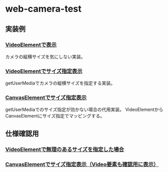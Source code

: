 # web-camera-test

## 実装例

### [VideoElementで表示](https://zprodev.github.io/web-camera-test/video-element/)
カメラの縦横サイズを気にしない実装。

### [VideoElementでサイズ指定表示](https://zprodev.github.io/web-camera-test/video-element-set-size-option/)
getUserMediaでカメラの縦横サイズを指定する実装。

### [CanvasElementでサイズ指定表示](https://zprodev.github.io/web-camera-test/canvas-element/)
getUserMediaでのサイズ指定が効かない場合の代用実装。
VideoElementからCanvasElementにサイズ指定でマッピングする。

## 仕様確認用

### [VideoElementで無理のあるサイズを指定した場合](https://zprodev.github.io/web-camera-test/video-element-set-Invalid-size-option/)

### [CanvasElementでサイズ指定表示（Video要素も確認用に表示）](https://zprodev.github.io/web-camera-test/canvas-element-with-video-element/)
